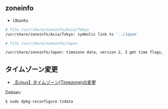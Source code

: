 
## zoneinfo

- Ubuntu

~~~bash
# file /usr/share/zoneinfo/Asia/Tokyo
/usr/share/zoneinfo/Asia/Tokyo: symbolic link to '../Japan'

# file /usr/share/zoneinfo/Japan

/usr/share/zoneinfo/Japan: timezone data, version 2, 3 gmt time flags, 3 std time flags, no leap seconds, 9 transition times, 3 abbreviation chars
~~~

## タイムゾーン変更

- [【Linux】タイムゾーン(Timezone)の変更](http://qiita.com/azusanakano/items/b39bd22504313884a7c3)


Debian:

~~~bash
$ sudo dpkg-reconfigure tzdata
~~~
